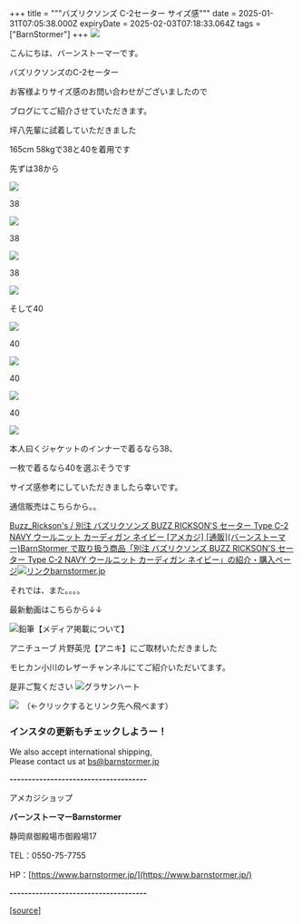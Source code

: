+++
title = """バズリクソンズ C-2セーター サイズ感"""
date = 2025-01-31T07:05:38.000Z
expiryDate = 2025-02-03T07:18:33.064Z
tags = ["BarnStormer"]
+++
[![](https://stat.ameba.jp/user_images/20231023/16/barnstormer-go/b2/03/p/o0420015015354743273.png)](https://ameblo.jp/barnstormer-go/entry-12825670498.html)

こんにちは、バーンストーマーです。

バズリクソンズのC-2セーター

お客様よりサイズ感のお問い合わせがございましたので

ブログにてご紹介させていただきます。

坪八先輩に試着していただきました

165cm 58kgで38と40を着用です

先ずは38から

[![](https://stat.ameba.jp/user_images/20250131/15/barnstormer-go/a3/c0/j/o0500075015539068059.jpg)](https://stat.ameba.jp/user_images/20250131/15/barnstormer-go/a3/c0/j/o0500075015539068059.jpg)

38

[![](https://stat.ameba.jp/user_images/20250131/15/barnstormer-go/ec/43/j/o0500075015539068062.jpg)](https://stat.ameba.jp/user_images/20250131/15/barnstormer-go/ec/43/j/o0500075015539068062.jpg)

38

[![](https://stat.ameba.jp/user_images/20250131/15/barnstormer-go/c1/eb/j/o0500075015539068064.jpg)](https://stat.ameba.jp/user_images/20250131/15/barnstormer-go/c1/eb/j/o0500075015539068064.jpg)

38

[![](https://stat.ameba.jp/user_images/20250131/15/barnstormer-go/61/b1/j/o0500075015539068065.jpg)](https://stat.ameba.jp/user_images/20250131/15/barnstormer-go/61/b1/j/o0500075015539068065.jpg)

そして40

[![](https://stat.ameba.jp/user_images/20250131/15/barnstormer-go/28/dd/j/o0500075015539068067.jpg)](https://stat.ameba.jp/user_images/20250131/15/barnstormer-go/28/dd/j/o0500075015539068067.jpg)

40

[![](https://stat.ameba.jp/user_images/20250131/15/barnstormer-go/1f/68/j/o0500075015539068069.jpg)](https://stat.ameba.jp/user_images/20250131/15/barnstormer-go/1f/68/j/o0500075015539068069.jpg)

40

[![](https://stat.ameba.jp/user_images/20250131/15/barnstormer-go/80/67/j/o0500075015539068070.jpg)](https://stat.ameba.jp/user_images/20250131/15/barnstormer-go/80/67/j/o0500075015539068070.jpg)

40

[![](https://stat.ameba.jp/user_images/20250131/15/barnstormer-go/36/9d/j/o0500075015539068073.jpg)](https://stat.ameba.jp/user_images/20250131/15/barnstormer-go/36/9d/j/o0500075015539068073.jpg)

本人曰くジャケットのインナーで着るなら38、

一枚で着るなら40を選ぶそうです

サイズ感参考にしていただきましたら幸いです。

通信販売はこちらから。。

[Buzz\_Rickson's / 別注 バズリクソンズ BUZZ RICKSON'S セーター Type C-2 NAVY ウールニット カーディガン ネイビー \[アメカジ\] \[通販\](バーンストーマー)BarnStormer で取り扱う商品「別注 バズリクソンズ BUZZ RICKSON'S セーター Type C-2 NAVY ウールニット カーディガン ネイビー」の紹介・購入ページ![リンク](https://c.stat100.ameba.jp/ameblo/symbols/v3.20.0/svg/gray/editor_link.svg)barnstormer.jp](https://barnstormer.jp/view/item/000000013558?category_page_id=ct46)

それでは、また。。。。

最新動画はこちらから↓↓

![鉛筆](https://stat100.ameba.jp/blog/ucs/img/char/char3/519.png)【メディア掲載について】

アニチューブ 片野英児【アニキ】にご取材いただきました

モヒカン小川のレザーチャンネルにてご紹介いただいてます。

是非ご覧ください ![グラサンハート](https://stat100.ameba.jp/blog/ucs/img/char/char3/148.png)

[![](https://stat.ameba.jp/user_images/20230412/16/barnstormer-go/6a/23/p/o0108010815269242493.png)](https://www.instagram.com/barnstormer_daily/)　（←クリックするとリンク先へ飛べます）

### インスタの更新もチェックしようー！

We also accept international shipping,  
Please contact us at bs@barnstormer.jp

**\-------------------------------------**

アメカジショップ

**バーンストーマーBarnstormer**

静岡県御殿場市御殿場17

TEL：0550-75-7755

HP：[https://www.barnstormer.jp/](https://www.barnstormer.jp/)

**\-------------------------------------**

[[source]](https://ameblo.jp/barnstormer-go/entry-12884574453.html)
